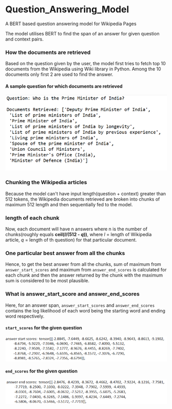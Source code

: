 # Question_Answering_Model
A BERT based question answering model for Wikipedia Pages 

The model utilises BERT to find the span of an answer for given question and context pairs.

<h3>How the documents are retrieved</h3>
Based on the question given by the user, the model first tries to fetch top 10 documents from the Wikipedia using Wiki library in Python. Among the 10 documents only first 2 are used to find the answer.<br>

<h4>A sample question for which documents are retrieved</h4>
<img src = "./codes_snap/retrieval_part.png" title = "Document retrieval for a particular question" alt = "retrieval of documents for a particular question">

<h3>Chunking the Wikipedia articles</h3>
Because the model can't have input length(question + context) greater than 512 tokens, the Wikipedia documents retrieved are broken into chunks of maximum 512 length and then sequentially fed to the model.

<h3>length of each chunk</h3>
Now, each document will have n answers where n is the number of chunks(roughly equals <b>ceil(<i>l</i>/(512 - <i>q</i>))</b>, where <i>l</i> = length of Wikipedia article, <i>q</i> = length of th question) for that particular document. 

<h3>One particular best answer from all the chunks</h3>
Hence, to get the best answer from all the chunks, sum of maximum from <code>answer_start_scores</code> and maximum from <code>answer_end_scores</code> is calculated for each chunk and then the answer returned by the chunk with the maximum sum is considered to be most plausible.

<h3>What is answer_start_score and answer_end_scores</h3>
Here, for an answer span, <code>answer_start_scores</code> and <code>answer_end_scores</code> contains the log likelihood of each word being the starting word and ending word respectively.
<h4><code>start_scores</code> for the given question</h4>
<img src = "./codes_snap/start_scores.png" title = "Start scores" alt = "Start scores for the given question">
<h4><code>end_scores</code> for the given question</h4>
<img src = "./codes_snap/end_scores.png" title = "End scores for the given question" alt = "End scores for the given question">